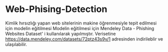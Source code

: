 # Web-Phising-Detection
Kimlik hırsızlığı yapan web sitelerinin makine öğrenmesiyle tepit edilmesi için modelin eğitilmesi
Modelin eğitilmesi için Mendeley Data - Phishing Websites Dataset' i kullanılarak yapılmıştır.
Verisetine https://data.mendeley.com/datasets/72ptz43s9v/1 adresinden indirileblir ve ulaşılabilir.
